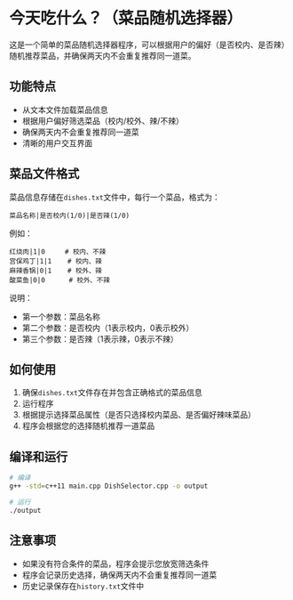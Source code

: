 # 今天吃什么？（菜品随机选择器）

这是一个简单的菜品随机选择器程序，可以根据用户的偏好（是否校内、是否辣）随机推荐菜品，并确保两天内不会重复推荐同一道菜。

## 功能特点

- 从文本文件加载菜品信息
- 根据用户偏好筛选菜品（校内/校外、辣/不辣）
- 确保两天内不会重复推荐同一道菜
- 清晰的用户交互界面

## 菜品文件格式

菜品信息存储在`dishes.txt`文件中，每行一个菜品，格式为：

```
菜品名称|是否校内(1/0)|是否辣(1/0)
```

例如：

```
红烧肉|1|0     # 校内、不辣
宫保鸡丁|1|1    # 校内、辣
麻辣香锅|0|1    # 校外、辣
酸菜鱼|0|0      # 校外、不辣
```

说明：
- 第一个参数：菜品名称
- 第二个参数：是否校内（1表示校内，0表示校外）
- 第三个参数：是否辣（1表示辣，0表示不辣）

## 如何使用

1. 确保`dishes.txt`文件存在并包含正确格式的菜品信息
2. 运行程序
3. 根据提示选择菜品属性（是否只选择校内菜品、是否偏好辣味菜品）
4. 程序会根据您的选择随机推荐一道菜品

## 编译和运行

```bash
# 编译
g++ -std=c++11 main.cpp DishSelector.cpp -o output

# 运行
./output
```

## 注意事项

- 如果没有符合条件的菜品，程序会提示您放宽筛选条件
- 程序会记录历史选择，确保两天内不会重复推荐同一道菜
- 历史记录保存在`history.txt`文件中